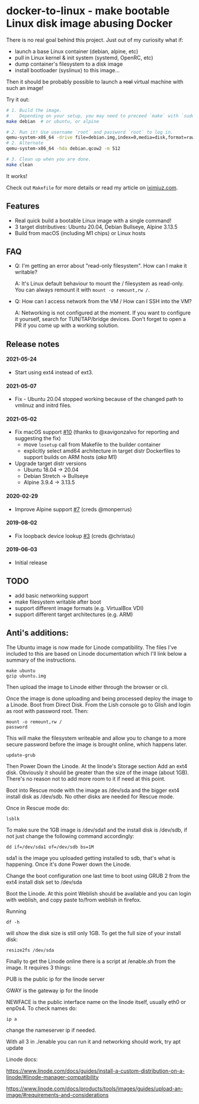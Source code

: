 # docker-to-linux - make bootable Linux disk image abusing Docker

There is no real goal behind this project. Just out of my curiosity what if:

  - launch a base Linux container (debian, alpine, etc)
  - pull in Linux kernel & init system (systemd, OpenRC, etc)
  - dump container's filesystem to a disk image
  - install bootloader (syslinux) to this image...

Then it should be probably possible to launch a ~~real~~ virtual machine with such an image!

Try it out:

```bash
# 1. Build the image.
#    Depending on your setup, you may need to preceed `make` with `sudo`.
make debian  # or ubuntu, or alpine

# 2. Run it! Use username `root` and password `root` to log in.
qemu-system-x86_64 -drive file=debian.img,index=0,media=disk,format=raw -m 4096
# 2. Alternate
qemu-system-x86_64 -hda debian.qcow2 -m 512

# 3. Clean up when you are done.
make clean
```

It works!

Check out `Makefile` for more details or read my article on <a href="https://iximiuz.com/en/posts/from-docker-container-to-bootable-linux-disk-image/">iximiuz.com</a>.

## Features
- Real quick build a bootable Linux image with a single command!
- 3 target distributives: Ubuntu 20.04, Debian Bullseye, Alpine 3.13.5
- Build from macOS (including M1 chips) or Linux hosts

## FAQ
- Q: I'm getting an error about "read-only filesystem". How can I make it writable?

  A: It's Linux default behaviour to mount the / filesystem as read-only. You can always remount it with `mount -o remount,rw /`.

- Q: How can I access network from the VM / How can I SSH into the VM?

  A: Networking is not configured at the moment. If you want to configure it yourself, search for TUN/TAP/bridge devices. Don't forget to open a PR if you come up with a working solution.


## Release notes
#### 2021-05-24
- Start using ext4 instead of ext3.

#### 2021-05-07
- Fix - Ubuntu 20.04 stopped working because of the changed path to vmlinuz and initrd files.

#### 2021-05-02
- Fix macOS support [#10](https://github.com/iximiuz/docker-to-linux/issues/10) (thanks to @xavigonzalvo for reporting and suggesting the fix)
  - move `losetup` call from Makefile to the builder container
  - explicitly select amd64 architecture in target distr Dockerfiles to support builds on ARM hosts (_aka_ M1)
- Upgrade target distr versions
  - Ubuntu 18.04 -> 20.04
  - Debian Stretch -> Bullseye
  - Alpine 3.9.4 -> 3.13.5

#### 2020-02-29
- Improve Alpine support [#7](https://github.com/iximiuz/docker-to-linux/pull/7) (creds @monperrus)

#### 2019-08-02
- Fix loopback device lookup [#3](https://github.com/iximiuz/docker-to-linux/pull/3) (creds @christau)

#### 2019-06-03
- Initial release

## TODO
- add basic networking support
- make filesystem writable after boot
- support different image formats (e.g. VirtualBox VDI)
- support different target architectures (e.g. ARM)

## Anti's additions:

The Ubuntu image is now made for Linode compatibility. The files I've included to this are based on Linode documentation which I'll link below a summary of the instructions.

    make ubuntu
    gzip ubuntu.img

Then upload the image to Linode either through the browser or cli. 

Once the image is done uploading and being processed deploy the image to a Linode. Boot from Direct Disk. From the Lish console go to Glish and login as root with password root. Then:


    mount -o remount,rw /
    password

This will make the filesystem writeable and allow you to change to a more secure password before the image is brought online, which happens later.

    update-grub


Then Power Down the Linode. At the linode's Storage section Add an ext4 disk. Obviously it should be greater than the size of the image (about 1GB). There's no reason not to add more room to it if need at this point.

Boot into Rescue mode with the image as /dev/sda and the bigger ext4 install disk as /dev/sdb. No other disks are needed for Rescue mode.

Once in Rescue mode do:

    lsblk


To make sure the 1GB image is /dev/sda1 and the install disk is /dev/sdb, if not just change the following command accordingly:

    dd if=/dev/sda1 of=/dev/sdb bs=1M

sda1 is the image you uploaded getting installed to sdb, that's what is happening. Once it's done Power down the Linode.

Change the boot configuration one last time to boot using GRUB 2 from the ext4 install disk set to /dev/sda

Boot the Linode. At this point Weblish should be available and you can login with weblish, and copy paste to/from weblish in firefox.

Running

    df -h

will show the disk size is still only 1GB. To get the full size of your install disk:

    resize2fs /dev/sda

Finally to get the Linode online there is a script at /enable.sh from the image. It requires 3 things:


PUB is the public ip for the linode server

GWAY is the gateway ip for the linode

NEWFACE is the public interface name on the linode itself, usually eth0 or enp0s4. To check names do:

    ip a

change the nameserver ip if needed.


With all 3 in ./enable you can run it and networking should work, try apt update


Linode docs:


https://www.linode.com/docs/guides/install-a-custom-distribution-on-a-linode/#linode-manager-compatibility



https://www.linode.com/docs/products/tools/images/guides/upload-an-image/#requirements-and-considerations

